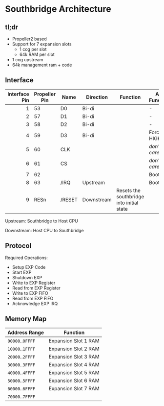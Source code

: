 # Southbridge Architecture

## tl;dr

- Propeller2 based
- Support for 7 expansion slots
  - 1 cog per slot
  - 64k RAM per slot
- 1 cog upstream
- 64k management ram + code

## Interface

| Interface Pin | Propeller Pin | Name   | Direction  | Function                                  | Alt. Function |
|--------------:|---------------|--------|------------|-------------------------------------------|---------------|
|             1 | 53            | D0     | Bi-di      |                                           | -             |
|             2 | 57            | D1     | Bi-di      |                                           | -             |
|             3 | 58            | D2     | Bi-di      |                                           | -             |
|             4 | 59            | D3     | Bi-di      |                                           | Forced HIGH   |
|             5 | 60            | CLK    |            |                                           | *don't care*  |
|             6 | 61            | CS     |            |                                           | *don't care*  |
|             7 | 62            |        |            |                                           | Boot RX       |
|             8 | 63            | /IRQ   | Upstream   |                                           | Boot TX       |
|             9 | RESn          | /RESET | Downstream | Resets the southbridge into initial state |               |

Upstream: Southbridge to Host CPU

Downstream: Host CPU to Southbridge

## Protocol

Required Operations:

- Setup EXP Code
- Start EXP
- Shutdown EXP
- Write to EXP Register
- Read from EXP Register
- Write to EXP FIFO
- Read from EXP FIFO
- Acknowledge EXP IRQ

## Memory Map

| Address Range    | Function             |
|------------------|----------------------|
| `00000`..`0FFFF` | Expansion Slot 1 RAM |
| `10000`..`1FFFF` | Expansion Slot 2 RAM |
| `20000`..`2FFFF` | Expansion Slot 3 RAM |
| `30000`..`3FFFF` | Expansion Slot 4 RAM |
| `40000`..`4FFFF` | Expansion Slot 5 RAM |
| `50000`..`5FFFF` | Expansion Slot 6 RAM |
| `60000`..`6FFFF` | Expansion Slot 7 RAM |
| `70000`..`7FFFF` |                      |
